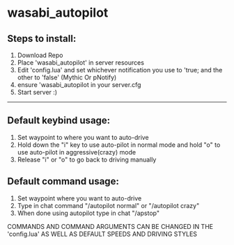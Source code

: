 # wasabi_autopilot

Steps to install:
-----------------
1. Download Repo
2. Place 'wasabi_autopilot' in server resources
3. Edit 'config.lua' and set whichever notification you use to 'true; and the other to 'false' (Mythic Or pNotify)
4. ensure 'wasabi_autopilot in your server.cfg
5. Start server :)
-----------------

Default keybind usage:
-----------------
1. Set waypoint to where you want to auto-drive
2. Hold down the "i" key to use auto-pilot in normal mode and hold "o" to use auto-pilot in aggressive(crazy) mode
3. Release "i" or "o" to go back to driving manually


Default command usage:
-----------------
1. Set waypoint where you want to auto-drive
2. Type in chat command "/autopilot normal" or "/autopilot crazy"
3. When done using autopilot type in chat "/apstop"


COMMANDS AND COMMAND ARGUMENTS CAN BE CHANGED IN THE 'config.lua' AS WELL AS DEFAULT SPEEDS AND DRIVING STYLES
